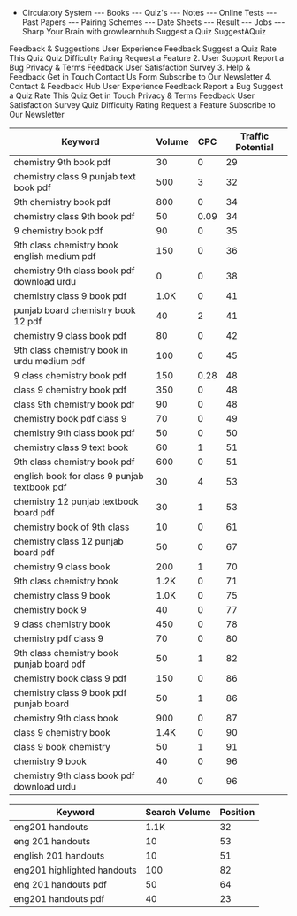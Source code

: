 - Circulatory System
  --- Books
  --- Quiz's
  --- Notes
  --- Online Tests
  --- Past Papers
  --- Pairing Schemes
  --- Date Sheets
  --- Result
  --- Jobs
  --- Sharp Your Brain with growlearnhub
  Suggest a Quiz
  SuggestAQuiz

Feedback & Suggestions
User Experience Feedback
Suggest a Quiz
Rate This Quiz
Quiz Difficulty Rating
Request a Feature 2. User Support
Report a Bug
Privacy & Terms Feedback
User Satisfaction Survey 3. Help & Feedback
Get in Touch
Contact Us Form
Subscribe to Our Newsletter 4. Contact & Feedback Hub
User Experience Feedback
Report a Bug
Suggest a Quiz
Rate This Quiz
Get in Touch
Privacy & Terms Feedback
User Satisfaction Survey
Quiz Difficulty Rating
Request a Feature
Subscribe to Our Newsletter

| Keyword                                      | Volume | CPC  | Traffic Potential |
| -------------------------------------------- | ------ | ---- | ----------------- |
| chemistry 9th book pdf                       | 30     | 0    | 29                |
| chemistry class 9 punjab text book pdf       | 500    | 3    | 32                |
| 9th chemistry book pdf                       | 800    | 0    | 34                |
| chemistry class 9th book pdf                 | 50     | 0.09 | 34                |
| 9 chemistry book pdf                         | 90     | 0    | 35                |
| 9th class chemistry book english medium pdf  | 150    | 0    | 36                |
| chemistry 9th class book pdf download urdu   | 0      | 0    | 38                |
| chemistry class 9 book pdf                   | 1.0K   | 0    | 41                |
| punjab board chemistry book 12 pdf           | 40     | 2    | 41                |
| chemistry 9 class book pdf                   | 80     | 0    | 42                |
| 9th class chemistry book in urdu medium pdf  | 100    | 0    | 45                |
| 9 class chemistry book pdf                   | 150    | 0.28 | 48                |
| class 9 chemistry book pdf                   | 350    | 0    | 48                |
| class 9th chemistry book pdf                 | 90     | 0    | 48                |
| chemistry book pdf class 9                   | 70     | 0    | 49                |
| chemistry 9th class book pdf                 | 50     | 0    | 50                |
| chemistry class 9 text book                  | 60     | 1    | 51                |
| 9th class chemistry book pdf                 | 600    | 0    | 51                |
| english book for class 9 punjab textbook pdf | 30     | 4    | 53                |
| chemistry 12 punjab textbook board pdf       | 30     | 1    | 53                |
| chemistry book of 9th class                  | 10     | 0    | 61                |
| chemistry class 12 punjab board pdf          | 50     | 0    | 67                |
| chemistry 9 class book                       | 200    | 1    | 70                |
| 9th class chemistry book                     | 1.2K   | 0    | 71                |
| chemistry class 9 book                       | 1.0K   | 0    | 75                |
| chemistry book 9                             | 40     | 0    | 77                |
| 9 class chemistry book                       | 450    | 0    | 78                |
| chemistry pdf class 9                        | 70     | 0    | 80                |
| 9th class chemistry book punjab board pdf    | 50     | 1    | 82                |
| chemistry book class 9 pdf                   | 150    | 0    | 86                |
| chemistry class 9 book pdf punjab board      | 50     | 1    | 86                |
| chemistry 9th class book                     | 900    | 0    | 87                |
| class 9 chemistry book                       | 1.4K   | 0    | 90                |
| class 9 book chemistry                       | 50     | 1    | 91                |
| chemistry 9 book                             | 40     | 0    | 96                |
| chemistry 9th class book pdf download urdu   | 40     | 0    | 96                |




| **Keyword**                 | **Search Volume** | **Position** |
|-----------------------------|-------------------|--------------|
| eng201 handouts              | 1.1K              | 32            |
| eng 201 handouts             | 10                | 53            |
| english 201 handouts         | 10                | 51            |
| eng201 highlighted handouts  | 100               | 82            |
| eng 201 handouts pdf         | 50                | 64            |
| eng201 handouts pdf          | 40                | 23            |
